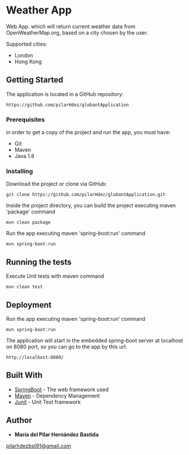 # Weather App

Web App. which will return current weather data from OpenWeatherMap.org, based on a city chosen by the user.

Supported cities:
- London
- Hong Kong

## Getting Started

The application is located in a GitHub repository: 

```
https://github.com/pilarHdez/globantApplication
```

### Prerequisites

in order to get a copy of the project and run the app, you must have:

* Git
* Maven 
* Java 1.8

### Installing

Download the project or clone via GitHub:

```
git clone https://github.com/pilarHdez/globantApplication.git
```

Inside the project directory, you can build the project executing maven 'package' command

```
mvn clean package
```

Run the app executing maven 'spring-boot:run' command

```
mvn spring-boot:run
```

## Running the tests

Execute Unit tests with maven command

```
mvn clean test
```

## Deployment

Run the app executing maven 'spring-boot:run' command

```
mvn spring-boot:run
```

The application will start in the embedded spring-boot server at localhost on 8080 port, so you can go to the app by this url:

```
http://localhost:8080/
```

## Built With

* [SpringBoot](https://spring.io/projects/spring-boot) - The web framework used
* [Maven](https://maven.apache.org/) - Dependency Management
* [Junit](https://junit.org/junit5/) - Unit Test framework

## Author

* **María del Pilar Hernández Bastida**

pilarhdezbst91@gmail.com

